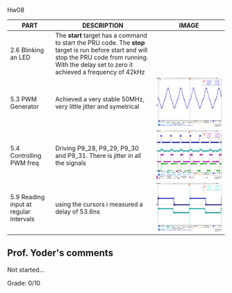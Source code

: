 Hw08

|PART  |DESCRIPTION  |IMAGE  |
|--|--|--|
|2.6 Blinking an LED | The **start** target has a command to start the PRU code.  The **stop** target is run before start and will stop the PRU code from running.  With the delay set to zero it achieved a frequency of 42kHz |  |
|5.3 PWM Generator | Achieved a very stable 50MHz, very little jitter and symetrical | ![alt text](https://github.com/wildape1/ECE434/blob/master/hw08/tek00010.png) |
|5.4 Controlling PWM freq | Driving P9_28, P9_29, P9_30 and P9_31.  There is jitter in all the signals | ![alt text](https://github.com/wildape1/ECE434/blob/master/hw08/tek00009.png) |
|5.9 Reading input at regular intervals | using the cursors i measured a delay of 53.6ns | ![alt text](https://github.com/wildape1/ECE434/blob/master/hw08/tek00005.png) |


## Prof. Yoder's comments

Not started...

Grade:  0/10

